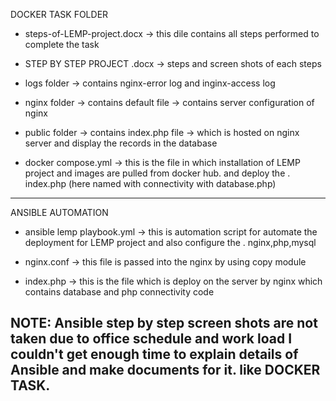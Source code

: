 DOCKER TASK FOLDER


* steps-of-LEMP-project.docx -> this dile contains all steps performed to complete the task

*   STEP BY STEP PROJECT .docx -> steps and screen shots of each steps

*   logs folder -> contains nginx-error log and inginx-access log

*   nginx folder -> contains default file -> contains server configuration of nginx

*   public folder -> contains index.php file -> which is hosted on nginx server and display the records in the database

*   docker compose.yml -> this is the file in which installation of LEMP project and images are pulled from docker hub. and deploy the   .     index.php (here named with connectivity with database.php)
  
----------------------------------------------------------------------------------------------------------------------------------------

ANSIBLE AUTOMATION


*   ansible lemp playbook.yml ->  this is automation script for automate the deployment for LEMP project and also configure the      .         nginx,php,mysql

* nginx.conf -> this file is passed into the nginx by using copy module

* index.php ->  this is the file which is deploy on the server by nginx which contains database and php connectivity code

NOTE: Ansible step by step screen shots are not taken due to office schedule and work load I couldn't get enough time to explain details of Ansible and make documents for it. like DOCKER TASK. 
----------------------------------------------------------------------------------------------------------------------------------







 
 
 
 
